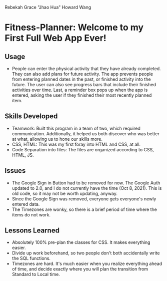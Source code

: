 Rebekah Grace 
"Jhao Hua" Howard Wang  

# Fitness-Planner: Welcome to my First Full Web App Ever!

## Usage
- People can enter the physical activity that they have already completed. They can also add plans for future activity. The app prevents people from entering planned dates in the past, or finished activity into the future. The user can also see progress bars that include their finished activities over time.  Last, a reminder box pops up when the app is entered, asking the user if they finished their most recently planned item.

## Skills Developed
- Teamwork: Built this program in a team of two, which required communication. Additionally, it helped us both discover who was better at what, allowing us to hone our skills more.
- CSS, HTML: This was my first foray into HTML and CSS, at all.
- Code Separation into files: The files are organized according to CSS, HTML, JS.

## Issues
- The Google Sign in Button had to be removed for now. The Google Auth updated to 2.0, and I do not currently have the time (Oct 8, 2021). This is old code, so it may not be worth updating, anyway.
- Since the Google Sign was removed, everyone gets everyone's newly entered data.  
- The Timezones are wonky, so there is a brief period of time where the items do not work.

## Lessons Learned
  - Absolutely 100% pre-plan the classes for CSS. It makes everything easier.
  - Divide up work beforehand, so two people don't both accidentally write the SQL functions.
  - Timezones are hard. It's much easier when you realize everything ahead of time, and decide exactly where you will plan the transition from Standard to Local time.
  
